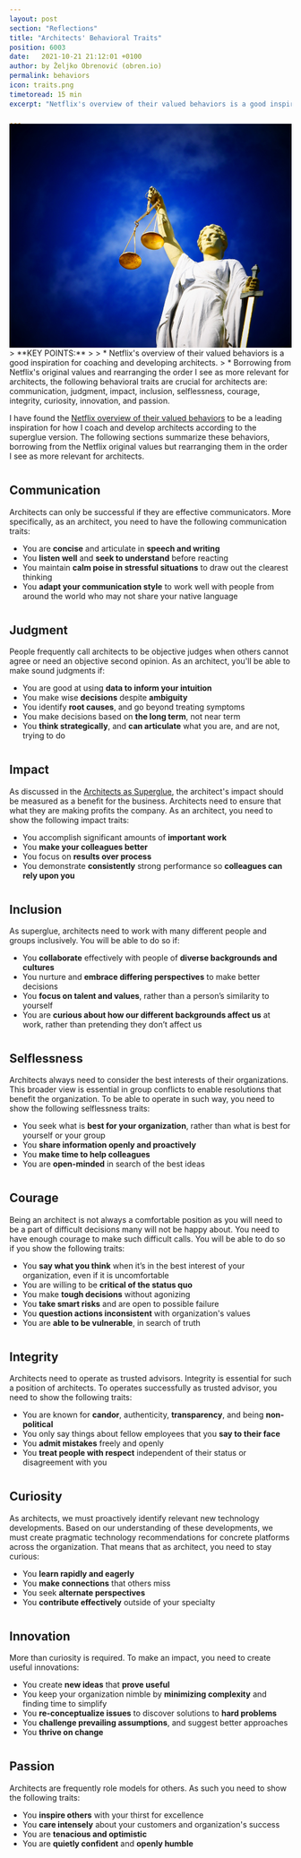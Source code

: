 ```yaml
---
layout: post
section: "Reflections"
title: "Architects' Behavioral Traits"
position: 6003
date:   2021-10-21 21:12:01 +0100
author: by Željko Obrenović (obren.io)
permalink: behaviors
icon: traits.png
timetoread: 15 min
excerpt: "Netflix's overview of their valued behaviors is a good inspiration for coaching and developing architects. Borrowing from Netflix's original values and rearranging the order I see as more relevant for architects, the following behavioral traits are crucial for architects are: communication, judgment, impact, inclusion, selflessness, courage, integrity, curiosity, innovation, and passion."

---
```


<img style="margin-top: -20px; width: 100%; height: 400px; object-fit: cover" 
     src="assets/images/arch/justice-gb089b5171_1920.jpg">
<div style="font-size: 70%; margin-top: -16px; color: grey; margin-bottom: 12px">
</div>
> **KEY POINTS:**
>
> * Netflix's overview of their valued behaviors is a good inspiration for coaching and developing architects. 
> * Borrowing from Netflix's original values and rearranging the order I see as more relevant for architects, the following behavioral traits are crucial for architects are: communication, judgment, impact, inclusion, selflessness, courage, integrity, curiosity, innovation, and passion.

<style>
h2 {
    margin-top: 40px
}
</style>
<br>

I have found the [Netflix overview of their valued behaviors](jobs.netflix.com/culture) to be a leading inspiration for how I coach and develop architects according to the superglue version. The following sections summarize these behaviors, borrowing from the Netflix original values but rearranging them in the order I see as more relevant for architects. 

## Communication

Architects can only be successful if they are effective communicators. More specifically, as an architect, you need to have the following communication traits:

* You are **concise** and articulate in **speech and writing**
* You **listen well** and **seek to understand** before reacting
* You maintain **calm poise in stressful situations** to draw out the clearest thinking
* You **adapt your communication style** to work well with people from around the world who may not share your native language

## Judgment

People frequently call architects to be objective judges when others cannot agree or need an objective second opinion. As an architect, you'll be able to make sound judgments if:

* You are good at using **data to inform your intuition**
* You make wise **decisions** despite **ambiguity**
* You identify **root causes**, and go beyond treating symptoms
* You make decisions based on **the long term**, not near term
* You **think strategically**, and **can articulate** what you are, and are not, trying to do

## Impact

As discussed in the [Architects as Superglue](superglue), the architect's impact should be measured as a benefit for the business. Architects need to ensure that what they are making profits the company. As an architect, you need to show the following impact traits:

* You accomplish significant amounts of **important work**
* You **make your colleagues better**
* You focus on **results over process**
* You demonstrate **consistently** strong performance so **colleagues can rely upon you**

## Inclusion

As superglue, architects need to work with many different people and groups inclusively.  You will be able to do so if:

* You **collaborate** effectively with people of **diverse backgrounds and cultures**
* You nurture and **embrace differing perspectives** to make better decisions
* You **focus on talent and values**, rather than a person’s similarity to yourself
* You are **curious about how our different backgrounds affect us** at work, rather than pretending they don’t affect us

## Selflessness

Architects always need to consider the best interests of their organizations. This broader view is essential in group conflicts to enable resolutions that benefit the organization. To be able to operate in such way, you need to show the following selflessness traits:

* You seek what is **best for your organization**, rather than what is best for yourself or your group
* You **share information openly and proactively**
* You **make time to help colleagues**
* You are **open-minded** in search of the best ideas

## Courage

Being an architect is not always a comfortable position as you will need to be a part of difficult decisions many will not be happy about. You need to have enough courage to make such difficult calls. You will be able to do so if you show the following traits:

* You **say what you think** when it’s in the best interest of your organization, even if it is uncomfortable
* You are willing to be **critical of the status quo**
* You make **tough decisions** without agonizing
* You **take smart risks** and are open to possible failure
* You **question actions inconsistent** with organization's values
* You are **able to be vulnerable**, in search of truth

## Integrity

Architects need to operate as trusted advisors. Integrity is essential for such a position of architects. To operates successfully as trusted advisor, you need to show the following traits:

* You are known for **candor**, authenticity, **transparency**, and being **non-political**
* You only say things about fellow employees that you **say to their face**
* You **admit mistakes** freely and openly
* You **treat people with respect** independent of their status or disagreement with you

## Curiosity

As architects, we must proactively identify relevant new technology developments. Based on our understanding of these developments, we must create pragmatic technology recommendations for concrete platforms across the organization. That means that as architect, you need to stay curious:

* You **learn rapidly and eagerly**
* You **make connections** that others miss
* You seek **alternate perspectives**
* You **contribute effectively** outside of your specialty

## Innovation

More than curiosity is required. To make an impact, you need to create useful innovations:

* You create **new ideas** that **prove useful**
* You keep your organization nimble by **minimizing complexity** and finding time to simplify
* You **re-conceptualize issues** to discover solutions to **hard problems**
* You **challenge prevailing assumptions**, and suggest better approaches
* You **thrive on change**

## Passion

Architects are frequently role models for others. As such you need to show the following traits:

* You **inspire others** with your thirst for excellence
* You **care intensely** about your customers and organization's success
* You are **tenacious and optimistic**
* You are **quietly confident** and **openly humble**
 
